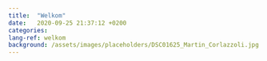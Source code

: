 ```yaml
---
title:  "Welkom"
date:   2020-09-25 21:37:12 +0200
categories: 
lang-ref: welkom
background: /assets/images/placeholders/DSC01625_Martin_Corlazzoli.jpg
---
```

